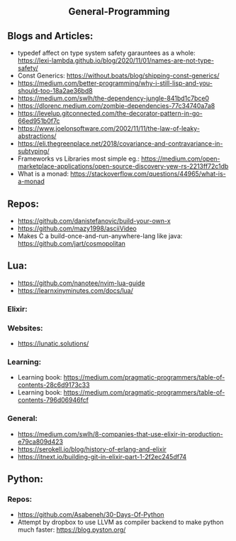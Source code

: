 <h2 align="center">General-Programming</h2>

## Blogs and Articles:

- typedef affect on type system safety garauntees as a whole: https://lexi-lambda.github.io/blog/2020/11/01/names-are-not-type-safety/
- Const Generics: https://without.boats/blog/shipping-const-generics/
- https://medium.com/better-programming/why-i-still-lisp-and-you-should-too-18a2ae36bd8
- https://medium.com/swlh/the-dependency-jungle-841bd1c7bce0
- https://dlorenc.medium.com/zombie-dependencies-77c34740a7a8
- https://levelup.gitconnected.com/the-decorator-pattern-in-go-66ed951b0f7c
- https://www.joelonsoftware.com/2002/11/11/the-law-of-leaky-abstractions/
- https://eli.thegreenplace.net/2018/covariance-and-contravariance-in-subtyping/
- Frameworks vs Libraries most simple eg.: https://medium.com/open-marketplace-applications/open-source-discovery-yew-rs-2213ff72c1db
- What is a monad: https://stackoverflow.com/questions/44965/what-is-a-monad

## Repos:

- https://github.com/danistefanovic/build-your-own-x
- https://github.com/mazy1998/asciiVideo
- Makes C a build-once-and-run-anywhere-lang like java: https://github.com/jart/cosmopolitan

## Lua:

- https://github.com/nanotee/nvim-lua-guide
- https://learnxinyminutes.com/docs/lua/

### Elixir:

### Websites:

- https://lunatic.solutions/

### Learning:

- Learning book: https://medium.com/pragmatic-programmers/table-of-contents-28c6d9173c33
- Learning book: https://medium.com/pragmatic-programmers/table-of-contents-796d06946fcf

### General:

- https://medium.com/swlh/8-companies-that-use-elixir-in-production-e79ca809d423
- https://serokell.io/blog/history-of-erlang-and-elixir
- https://itnext.io/building-git-in-elixir-part-1-2f2ec245df74

## Python:

### Repos:

- https://github.com/Asabeneh/30-Days-Of-Python
- Attempt by dropbox to use LLVM as compiler backend to make python much faster: https://blog.pyston.org/

